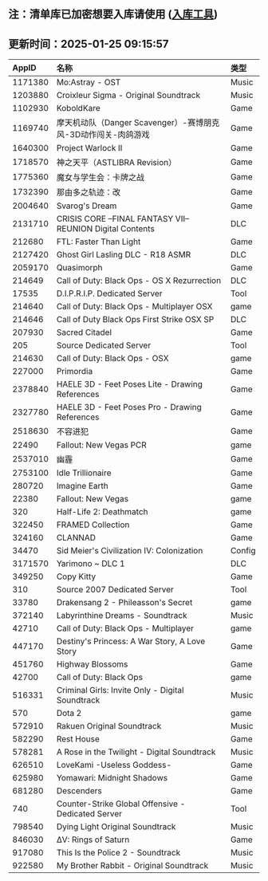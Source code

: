 ## 注：清单库已加密想要入库请使用 ([入库工具](https://github.com/BlankTMing/ManifestAutoUpdate/releases))

## 更新时间：2025-01-25 09:15:57
| AppID | 名称 | 类型  |
| :-------------------- | :----------------------------- | :----------- |
| 1171380 | Mo:Astray - OST| Music |
| 1203880 | Croixleur Sigma - Original Soundtrack| Music |
| 1102930 | KoboldKare| Game |
| 1169740 | 摩天机动队（Danger Scavenger）-赛博朋克风-3D动作闯关-肉鸽游戏| Game |
| 1640300 | Project Warlock II| Game |
| 1718570 | 神之天平（ASTLIBRA Revision）| Game |
| 1775360 | 魔女与学生会：卡牌之战| Game |
| 1732390 | 那由多之轨迹：改| Game |
| 2004640 | Svarog's Dream| Game |
| 2131710 | CRISIS CORE –FINAL FANTASY VII– REUNION Digital Contents| DLC |
| 212680 | FTL: Faster Than Light| Game |
| 2127420 | Ghost Girl Lasling DLC - R18 ASMR| DLC |
| 2059170 | Quasimorph| Game |
| 214649 | Call of Duty: Black Ops - OS X Rezurrection| DLC |
| 17535 | D.I.P.R.I.P. Dedicated Server| Tool |
| 214640 | Call of Duty: Black Ops - Multiplayer OSX| game |
| 214646 | Call of Duty Black Ops First Strike OSX SP| DLC |
| 207930 | Sacred Citadel| Game |
| 205 | Source Dedicated Server| Tool |
| 214630 | Call of Duty: Black Ops - OSX| game |
| 227000 | Primordia| Game |
| 2378840 | HAELE 3D - Feet Poses Lite - Drawing References| Game |
| 2327780 | HAELE 3D - Feet Poses Pro - Drawing References| Game |
| 2518630 | 不容进犯| Game |
| 22490 | Fallout: New Vegas PCR| game |
| 2537010 | 幽霾| Game |
| 2753100 | Idle Trillionaire| Game |
| 280720 | Imagine Earth| Game |
| 22380 | Fallout: New Vegas| game |
| 320 | Half-Life 2: Deathmatch| game |
| 322450 | FRAMED Collection| Game |
| 324160 | CLANNAD| Game |
| 34470 | Sid Meier's Civilization IV: Colonization| Config |
| 3171570 | Yarimono ~ DLC 1| DLC |
| 349250 | Copy Kitty| Game |
| 310 | Source 2007 Dedicated Server| Tool |
| 33780 | Drakensang 2 - Phileasson's Secret| game |
| 372140 | Labyrinthine Dreams - Soundtrack| Music |
| 42710 | Call of Duty: Black Ops - Multiplayer| game |
| 447170 | Destiny's Princess: A War Story, A Love Story| Game |
| 451760 | Highway Blossoms| Game |
| 42700 | Call of Duty: Black Ops| game |
| 516331 | Criminal Girls: Invite Only - Digital Soundtrack| Music |
| 570 | Dota 2| game |
| 572910 | Rakuen Original Soundtrack| Music |
| 582290 | Rest House| Game |
| 578281 | A Rose in the Twilight - Digital Soundtrack| Music |
| 626510 | LoveKami -Useless Goddess-| Game |
| 625980 | Yomawari: Midnight Shadows| Game |
| 681280 | Descenders| Game |
| 740 | Counter-Strike Global Offensive - Dedicated Server| Tool |
| 798540 | Dying Light Original Soundtrack| Music |
| 846030 | ΔV: Rings of Saturn| Game |
| 917080 | This Is the Police 2 - Soundtrack| Music |
| 922580 | My Brother Rabbit - Original Soundtrack| Music |

